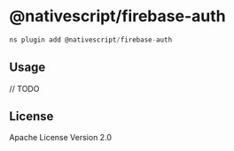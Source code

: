# @nativescript/firebase-auth

```javascript
ns plugin add @nativescript/firebase-auth
```

## Usage

// TODO

## License

Apache License Version 2.0
